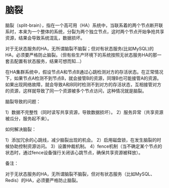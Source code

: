 # 脑裂

脑裂（split-brain），指在一个高可用（HA）系统中，当联系着的两个节点断开联系时，本来为一个整体的系统，分裂为两个独立节点，这时两个节点开始争抢共享资源，结果会导致系统混乱，数据损坏。

对于无状态服务的HA，无所谓脑裂不脑裂；但对有状态服务(比如MySQL)的HA，必须要严格防止脑裂。（但有些生产环境下的系统按照无状态服务HA的那一套去配置有状态服务，结果可想而知...）

在HA集群系统中，假设节点A和节点B通过心跳检测对方的存活状态。在正常情况下，如果节点A检测不到节点B，就会接管B的资源，同理B也可能接管A的资源。如果出现网络故障，就会导致A和B同时检测不到对方的存活状态，互相接管对方的资源，这样就导致了同一个资源被多个节点访问，这种情况就是脑裂。

脑裂导致的问题：

1）数据不完整性（同时读写共享资源，导致数据损坏）。
2）服务异常（共享资源被瓜分，服务起不来）。

如何解决脑裂：

1）添加冗余的心跳线，减少脑裂出现的机会。
2）启用磁盘锁，在发生脑裂的时候协助控制资源访问。
3）设置仲裁机制。
4）fence机制（当不确定某个节点的状态时，通过fence设备强行关闭该心跳节点，确保共享资源被释放）。

备注：

对于无状态服务的HA，无所谓脑裂不脑裂，但对有状态服务（比如MySQL、Redis）的HA，必须要严格防止脑裂。